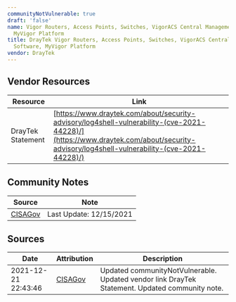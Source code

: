 ```yaml
---
communityNotVulnerable: true
draft: 'false'
name: Vigor Routers, Access Points, Switches, VigorACS Central Management Software,
  MyVigor Platform
title: DrayTek Vigor Routers, Access Points, Switches, VigorACS Central Management
  Software, MyVigor Platform
vendor: DrayTek
---
```


## Vendor Resources
| Resource | Link |
| --- | --- |
| DrayTek Statement | [https://www.draytek.com/about/security-advisory/log4shell-vulnerability-(cve-2021-44228)/](https://www.draytek.com/about/security-advisory/log4shell-vulnerability-(cve-2021-44228)/) |


## Community Notes
| Source | Note |
| --- | --- |
| [CISAGov](https://raw.githubusercontent.com/cisagov/log4j-affected-db/develop/README.md) | Last Update: 12/15/2021 |

## Sources
| Date | Attribution | Description |
| --- | --- | --- |
| 2021-12-21 22:43:46 | [CISAGov](https://raw.githubusercontent.com/cisagov/log4j-affected-db/develop/README.md) | Updated communityNotVulnerable. Updated vendor link DrayTek Statement. Updated community note.  |
